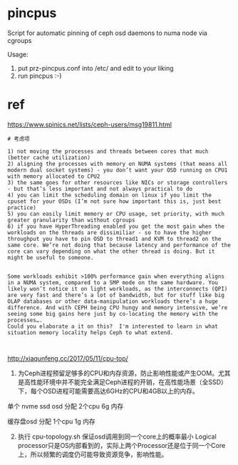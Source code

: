 # pincpus
Script for automatic pinning of ceph osd daemons to numa node via cgroups

Usage:

1) put prz-pincpus.conf into /etc/ and edit to your liking
2) run pincpus :-)





# ref 

https://www.spinics.net/lists/ceph-users/msg19811.html

```
# 考虑项

1) not moving the processes and threads between cores that much (better cache utilization)
2) aligning the processes with memory on NUMA systems (that means all modern dual socket systems) - you don’t want your OSD running on CPU1 with memory allocated to CPU2
3) the same goes for other resources like NICs or storage controllers - but that’s less important and not always practical to do
4) you can limit the scheduling domain on linux if you limit the cpuset for your OSDs (I’m not sure how important this is, just best practice)
5) you can easily limit memory or CPU usage, set priority, with much greater granularity than without cgroups
6) if you have HyperThreading enabled you get the most gain when the workloads on the threads are dissimiliar - so to have the higher throughput you have to pin OSD to thread1 and KVM to thread2 on the same core. We’re not doing that because latency and performance of the core can vary depending on what the other thread is doing. But it might be useful to someone.


Some workloads exhibit >100% performance gain when everything aligns in a NUMA system, compared to a SMP mode on the same hardware. You likely won’t notice it on light workloads, as the interconnects (QPI) are very fast and there’s a lot of bandwidth, but for stuff like big OLAP databases or other data-manipulation workloads there’s a huge difference. And with CEPH being CPU hungy and memory intensive, we’re seeing some big gains here just by co-locating the memory with the processes….
Could you elaborate a it on this?  I'm interested to learn in what situation memory locality helps Ceph to what extend.



```
http://xiaqunfeng.cc/2017/05/11/cpu-top/

1. 为Ceph进程预留足够多的CPU和内存资源，防止影响性能或产生OOM。尤其是高性能环境中并不能完全满足Ceph进程的开销，在高性能场景（全SSD）下，每个OSD进程可能需要高达6GHz的CPU和4GB以上的内存。

单个 nvme ssd osd 分配 2个cpu 6g 内存

缓存盘osd 分配 1个cpu 1g 内存


2. 执行 cpu-topology.sh
保证osd调用到同一个core上的概率最小 
Logical processor只是OS内部看到的，实际上两个Processor还是位于同一个Core上，所以频繁的调度仍可能导致资源竞争，影响性能。


